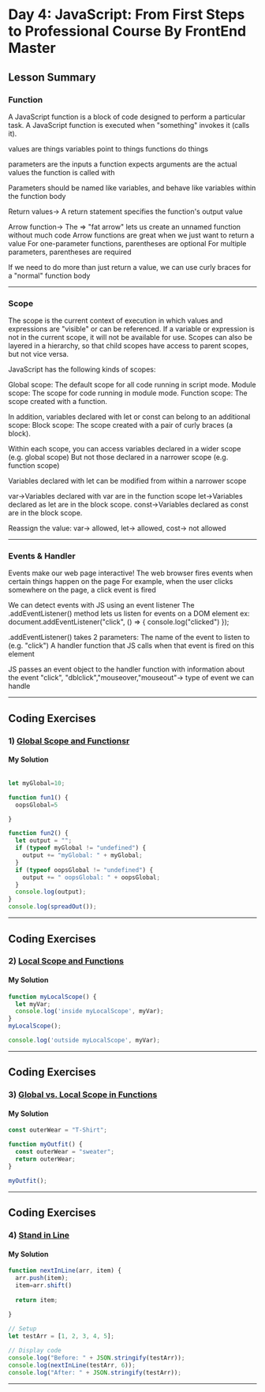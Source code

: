
# Day 4: JavaScript: From First Steps to Professional Course By FrontEnd Master

## Lesson Summary
### Function 

A JavaScript function is a block of code designed to perform a particular task.
A JavaScript function is executed when "something" invokes it (calls it).


values are things
variables point to things
functions do things

parameters are the inputs a function expects
arguments are the actual values the function is called with

Parameters should be named like variables, and behave like variables within the function body

Return values-> A return statement specifies the function's output value

Arrow function-> The => "fat arrow" lets us create an unnamed function without much code
Arrow functions are great when we just want to return a value
For one-parameter functions, parentheses are optional
For multiple parameters, parentheses are required

If we need to do more than just return a value,
we can use curly braces for a "normal" function body
************************************************************************************
### Scope 
The scope is the current context of execution in which values and expressions are "visible" or can be referenced. If a variable or expression is not in the current scope, it will not be available for use. Scopes can also be layered in a hierarchy, so that child scopes have access to parent scopes, but not vice versa.

JavaScript has the following kinds of scopes:

Global scope: The default scope for all code running in script mode.
Module scope: The scope for code running in module mode.
Function scope: The scope created with a function.

In addition, variables declared with let or const can belong to an additional scope:
Block scope: The scope created with a pair of curly braces (a block).

Within each scope, you can access variables declared in a wider scope (e.g. global scope)
But not those declared in a narrower scope (e.g. function scope)

Variables declared with let can be modified from within a narrower scope

var->Variables declared with var are in the function scope
let->Variables declared as let are in the block scope.
const->Variables declared as const are in the block scope.

Reassign the value:
var-> allowed, let-> allowed, cost-> not allowed 

*************************************************************************************
### Events & Handler 
Events make our web page interactive!
The web browser fires events when certain things happen on the page
For example, when the user clicks somewhere on the page, a click event is fired

We can detect events with JS using an event listener
The .addEventListener() method lets us listen for events on a DOM element
ex:
document.addEventListener("click", () => {
    console.log("clicked")
});

.addEventListener() takes 2 parameters:
The name of the event to listen to (e.g. "click")
A handler function that JS calls when that event is fired on this element

JS passes an event object to the handler function with information about the event
"click", "dblclick","mouseover,"mouseout"-> type of event we can handle
*********************************************************************************************************************
## Coding Exercises
### 1) [Global Scope and Functionsr](https://www.freecodecamp.org/learn/javascript-algorithms-and-data-structures/basic-javascript/global-scope-and-functions)

#### My Solution

```javascript

let myGlobal=10;

function fun1() {
  oopsGlobal=5

}

function fun2() {
  let output = "";
  if (typeof myGlobal != "undefined") {
    output += "myGlobal: " + myGlobal;
  }
  if (typeof oopsGlobal != "undefined") {
    output += " oopsGlobal: " + oopsGlobal;
  }
  console.log(output);
}
console.log(spreadOut());
```
*************************************************************************************************************

## Coding Exercises

### 2) [Local Scope and Functions](https://www.freecodecamp.org/learn/javascript-algorithms-and-data-structures/basic-javascript/local-scope-and-functions)

#### My Solution

```javascript
function myLocalScope() {
  let myVar;
  console.log('inside myLocalScope', myVar);
}
myLocalScope();

console.log('outside myLocalScope', myVar);

```
*************************************************************************************************************
## Coding Exercises

### 3) [Global vs. Local Scope in Functions](https://www.freecodecamp.org/learn/javascript-algorithms-and-data-structures/basic-javascript/global-vs--local-scope-in-functions)

#### My Solution
```javascript
const outerWear = "T-Shirt";

function myOutfit() {
  const outerWear = "sweater";
  return outerWear;
}

myOutfit();
```
*************************************************************************************************************
## Coding Exercises
### 4) [Stand in Line](https://www.freecodecamp.org/learn/javascript-algorithms-and-data-structures/basic-javascript/stand-in-line)
#### My Solution
```javascript
function nextInLine(arr, item) {
  arr.push(item);
  item=arr.shift()
  
  return item;
  
}

// Setup
let testArr = [1, 2, 3, 4, 5];

// Display code
console.log("Before: " + JSON.stringify(testArr));
console.log(nextInLine(testArr, 6));
console.log("After: " + JSON.stringify(testArr));

```
*************************************************************************************************************

